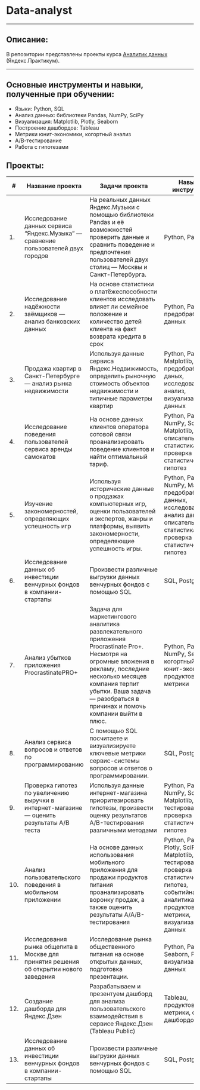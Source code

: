 # Data-analyst
____
## Описание:
В репозитории представлены проекты курса [Аналитик данных](https://praktikum.yandex.ru/data-analyst/) (Яндекс.Практикум).
____
## Основные инструменты и навыки, полученные при обучении:
- Языки: Python, SQL
- Анализ данных: библиотеки Pandas, NumPy, SciPy
- Визуализация: Matplotlib, Plotly, Seaborn
- Построение дашбордов: Tableau
- Метрики юнит-экономики, когортный анализ
- А/В-тестирование
- Работа с гипотезами

## Проекты:
| # | Название проекта |Задачи проекта|Навыки и инструменты|
|------|-----|-------|-------|
| 1. |Исследование данных сервиса “Яндекс.Музыка” — сравнение пользователей двух городов|На реальных данных Яндекс.Музыки c помощью библиотеки Pandas и её возможностей проверить данные и сравнить поведение и предпочтения пользователей двух столиц — Москвы и Санкт-Петербурга.|Python, Pandas|
| 2. |Исследование надёжности заёмщиков — анализ банковских данных|На основе статистики о платёжеспособности клиентов исследовать влияет ли семейное положение и количество детей клиента на факт возврата кредита в срок|Python, Pandas, предобработка данных|
| 3. |Продажа квартир в Санкт-Петербурге — анализ рынка недвижимости|Используя данные сервиса Яндекс.Недвижимость, определить рыночную стоимость объектов недвижимости и типичные параметры квартир|Python, Pandas, Matplotlib, предобработка даных, исследовательский анализ, визуализация данных|
| 4. |Исследование поведения пользователей сервиса аренды самокатов|На основе данных клиентов оператора сотовой связи проанализировать поведение клиентов и найти оптимальный тариф.|Python, Pandas, NumPy, SciPy, Matplotlib, описательная статистика, проверка статистических гипотез|
| 5. |Изучение закономерностей, определяющих успешность игр|Используя исторические данные о продажах компьютерных игр, оценки пользователей и экспертов, жанры и платформы, выявить закономерности, определяющие успешность игры.|Python, Pandas, NumPy, Matplotlib, предобработка данных, исследовательский анализ данных, описательная статистика, проверка статистических гипотез|
| 6. |Исследование данных об инвестиции венчурных фондов в компании-стартапы|Произвести различные выгрузки данных венчурных фондов с помощью SQL|SQL, PostgreSQL|
| 7. |Анализ убытков приложения ProcrastinatePRO+|Задача для маркетингового аналитика развлекательного приложения Procrastinate Pro+. Несмотря на огромные вложения в рекламу, последние несколько месяцев компания терпит убытки. Ваша задача — разобраться в причинах и помочь компании выйти в плюс.|Python, Pandas, NumPy, Seaborn, когортный анализ, юнит-экономика, продуктовые метрики|
| 8. |Анализ сервиса вопросов и ответов по программированию|С помощью SQL посчитаете и визуализируете ключевые метрики сервис-системы вопросов и ответов о программировании.|SQL, PostgreSQL|
| 9. |Проверка гипотез по увеличению выручки в интернет-магазине — оценить результаты A/B теста|Используя данные интернет-магазина приоритезировать гипотезы, произвести оценку результатов A/B-тестирования различными методами|Python, Pandas, NumPy, SciPy, Matplotlib, A/B-тестирование, проверка статистических гипотез|
| 10. |Анализ пользовательского поведения в мобильном приложении|На основе данных использования мобильного приложения для продажи продуктов питания проанализировать воронку продаж, а также оценить результаты A/A/B-тестирования|Python, Pandas, Plotly, SciPy, Matplotlib, A/B-тестирование, проверка статистических гипотез, событийная аналитика, продуктовые метрики, визуализация данных|
| 11. |Исследования рынка общепита в Москве для принятия решения об открытии нового заведения|Исследование рынка общественного питания на основе открытых данных, подготовка презентации.|Python, Pandas, Seaborn, Plotly, визуализация данных|
| 12. |Создание дашборда для Яндекс.Дзен|Разрабатываем и презентуем дашборд для анализа пользовательского взаимодействия в сервисе Яндекс.Дзен (Tableau Public)|Tableau, продуктовые метрики, создание дашбордов|
| 13. |Исследование данных об инвестиции венчурных фондов в компании-стартапы|Произвести различные выгрузки данных венчурных фондов с помощью SQL|SQL, PostgreSQL|
